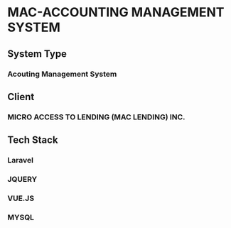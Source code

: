 # MAC-ACCOUNTING MANAGEMENT SYSTEM

## System Type
### Acouting Management System
## Client
### MICRO ACCESS TO LENDING (MAC LENDING) INC.
## Tech Stack
### Laravel
### JQUERY
### VUE.JS
### MYSQL
